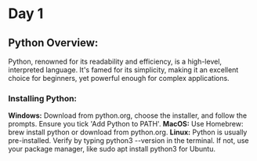 # Day 1

## Python Overview:
Python, renowned for its readability and efficiency, is a high-level, interpreted language. It's famed for its simplicity, making it an excellent choice for beginners, yet powerful enough for complex applications.

### Installing Python:

**Windows:** Download from python.org, choose the installer, and follow the prompts. Ensure you tick 'Add Python to PATH'.
**MacOS:** Use Homebrew: brew install python or download from python.org.
**Linux:** Python is usually pre-installed. Verify by typing python3 --version in the terminal. If not, use your package manager, like sudo apt install python3 for Ubuntu.
